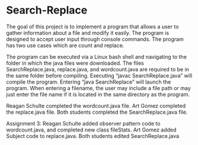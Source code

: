 # Search-Replace

The goal of this project is to implement a program that allows a user to gather information about a file and modify it easily. The program is designed to accept user input through console commands. The program has two use cases which are count and replace.

The program can be executed via a Linux bash shell and navigating to the folder in which the java files were downloaded. The files SearchReplace.java, replace.java, and wordcount.java are required to be in the same folder before compiling. Executing “javac SearchReplace.java” will compile the program. Entering “java SearchReplace” will launch the program. When entering a filename, the user may include a file path or may just enter the file name if it is located in the same directory as the program.

Reagan Schulte completed the wordcount.java file.
Art Gomez completed the replace.java file.
Both students completed the SearchReplace.java file.

Assignment 3: 
Reagan Schulte added observer pattern code to wordcount.java, and completed new class fileStats.
Art Gomez added Subject code to replace.java.
Both students edited SearchReplace.java
